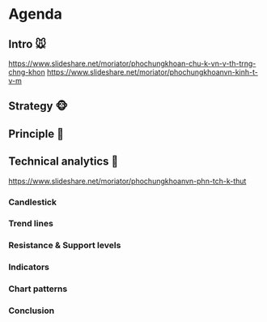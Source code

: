 # Agenda

## Intro 🐭
https://www.slideshare.net/moriator/phochungkhoan-chu-k-vn-v-th-trng-chng-khon
https://www.slideshare.net/moriator/phochungkhoanvn-kinh-t-v-m

## Strategy 🐵

## Principle 🐻

## Technical analytics 🐃
https://www.slideshare.net/moriator/phochungkhoanvn-phn-tch-k-thut

### Candlestick

### Trend lines

### Resistance & Support levels

### Indicators

### Chart patterns

### Conclusion
